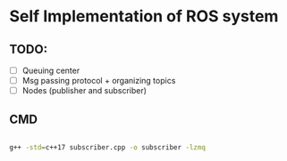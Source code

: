 # Self Implementation of ROS system


## TODO:
- [ ] Queuing center
- [ ] Msg passing protocol + organizing topics
- [ ] Nodes (publisher and subscriber)

## CMD
``` bash

g++ -std=c++17 subscriber.cpp -o subscriber -lzmq

```
